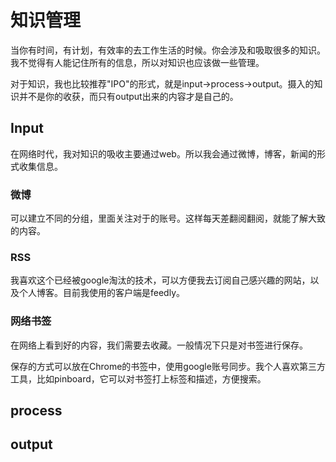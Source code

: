 # 知识管理
当你有时间，有计划，有效率的去工作生活的时候。你会涉及和吸取很多的知识。我不觉得有人能记住所有的信息，所以对知识也应该做一些管理。

对于知识，我也比较推荐"IPO"的形式，就是input->process->output。摄入的知识并不是你的收获，而只有output出来的内容才是自己的。


## Input
在网络时代，我对知识的吸收主要通过web。所以我会通过微博，博客，新闻的形式收集信息。

### 微博
可以建立不同的分组，里面关注对于的账号。这样每天差翻阅翻阅，就能了解大致的内容。

### RSS
我喜欢这个已经被google淘汰的技术，可以方便我去订阅自己感兴趣的网站，以及个人博客。目前我使用的客户端是feedly。

### 网络书签
在网络上看到好的内容，我们需要去收藏。一般情况下只是对书签进行保存。

保存的方式可以放在Chrome的书签中，使用google账号同步。我个人喜欢第三方工具，比如pinboard，它可以对书签打上标签和描述，方便搜索。

## process

## output


